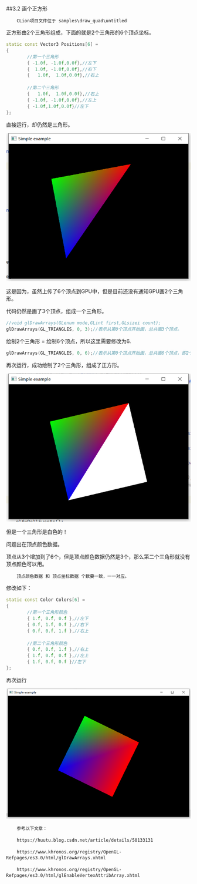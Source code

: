 ##3.2 画个正方形

        CLion项目文件位于 samples\draw_quad\untitled

正方形由2个三角形组成，下面的就是2个三角形的6个顶点坐标。

```c++
static const Vector3 Positions[6] =
{
        //第一个三角形
        { -1.0f, -1.0f,0.0f},//左下
        {  1.0f, -1.0f,0.0f},//右下
        {   1.0f,  1.0f,0.0f},//右上

        //第二个三角形
        {   1.0f,  1.0f,0.0f},//右上
        { -1.0f, -1.0f,0.0f},//左上
        { -1.0f,1.0f,0.0f}//左下
};
```

直接运行，却仍然是三角形。

![](../../imgs/opengl_draw_polygon/draw_quad/add_vertex_pos_still_draw_triangle.png)

这是因为，虽然上传了6个顶点到GPU中，但是目前还没有通知GPU画2个三角形。

代码仍然是画了3个顶点，组成一个三角形。

```c++
//void glDrawArrays(GLenum mode,GLint first,GLsizei count);
glDrawArrays(GL_TRIANGLES, 0, 3);//表示从第0个顶点开始画，总共画3个顶点。
```

绘制2个三角形 = 绘制6个顶点，所以这里需要修改为6.

```c++
glDrawArrays(GL_TRIANGLES, 0, 6);//表示从第0个顶点开始画，总共画6个顶点，即2个三角形
```

再次运行，成功绘制了2个三角形，组成了正方形。

![](../../imgs/opengl_draw_polygon/draw_quad/draw_quad_but_second_triangle_white.png)

但是一个三角形是白色的！

问题出在顶点颜色数据。

顶点从3个增加到了6个，但是顶点颜色数据仍然是3个，那么第二个三角形就没有顶点颜色可以用。

        顶点颜色数据 和 顶点坐标数据 个数要一致，一一对应。

修改如下：

```c++
static const Color Colors[6] =
{
        //第一个三角形颜色
        { 1.f, 0.f, 0.f },//左下
        { 0.f, 1.f, 0.f },//右下
        { 0.f, 0.f, 1.f },//右上

        //第二个三角形颜色
        { 0.f, 0.f, 1.f },//右上
        { 1.f, 0.f, 0.f },//左上
        { 1.f, 0.f, 0.f }//左下
};
```

再次运行

![](../../imgs/opengl_draw_polygon/draw_quad/draw_quad_success.png)



        参考以下文章：

        https://huutu.blog.csdn.net/article/details/50133131

        https://www.khronos.org/registry/OpenGL-Refpages/es3.0/html/glDrawArrays.xhtml

        https://www.khronos.org/registry/OpenGL-Refpages/es3.0/html/glEnableVertexAttribArray.xhtml